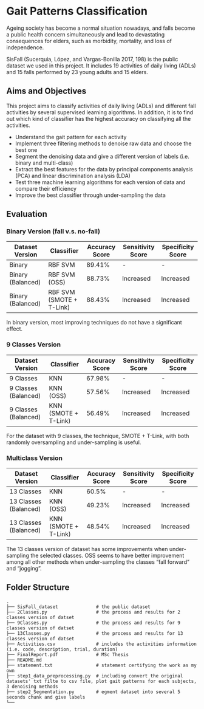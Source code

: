 # Gait Patterns Classification
Ageing society has become a normal situation nowadays, and falls become a public health concern simultaneously and lead to devastating consequences for elders, such as morbidity, mortality, and loss of independence. 

SisFall (Sucerquia, López, and Vargas-Bonilla 2017, 198) is the public dataset we used in this project. It includes 19 activities of daily living (ADLs) and 15 falls performed by 23 young adults and 15 elders.

## Aims and Objectives
This project aims to classify activities of daily living (ADLs) and different fall activities by several supervised learning algorithms. In addition, it is to find out which kind of classifier has the highest accuracy on classifying all the activities.

- Understand the gait pattern for each activity
- Implement three filtering methods to denoise raw data and choose the best one
- Segment the denoising data and give a different version of labels (i.e. binary and multi-class)
- Extract the best features for the data by principal components analysis (PCA) and linear discrimination analysis (LDA)
- Test three machine learning algorithms for each version of data and compare their efficiency
- Improve the best classifier through under-sampling the data


## Evaluation
### Binary Version (fall v.s. no-fall)
| Dataset Version    | Classifier              | Accuracy Score | Sensitivity Score | Specificity Score |
|--------------------|-------------------------|----------------|------------------|-------------------|
| Binary             | RBF SVM                 | 89.41%         | -                | -                 |
| Binary (Balanced)  | RBF SVM (OSS)           | 88.73%      | Increased        | Increased         |
| Binary (Balanced)  | RBF SVM (SMOTE + T-Link)| 88.43%     | Increased        | Increased         |

In binary version, most improving techniques do not have a significant effect.

### 9 Classes Version
| Dataset Version    | Classifier              | Accuracy Score | Sensitivity Score | Specificity Score |
|--------------------|-------------------------|----------------|------------------|-------------------|
| 9 Classes          | KNN                     | 67.98%         | -                | -                 |
| 9 Classes (Balanced) | KNN (OSS)             | 57.56%      | Increased        | Increased         |
| 9 Classes (Balanced) | KNN (SMOTE + T-Link)  | 56.49%      | Increased        | Increased         |

For the dataset with 9 classes, the technique, SMOTE + T-Link, with both randomly oversampling and under-sampling is useful.

### Multiclass Version
| Dataset Version    | Classifier              | Accuracy Score | Sensitivity Score | Specificity Score |
|--------------------|-------------------------|----------------|------------------|-------------------|
| 13 Classes         | KNN                     | 60.5%          | -                | -                 |
| 13 Classes (Balanced) | KNN (OSS)            | 49.23%      | Increased        | Increased         |
| 13 Classes (Balanced) | KNN (SMOTE + T-Link) | 48.54%      | Increased        | Increased         |

The 13 classes version of dataset has some improvements when under-sampling the selected classes. OSS seems to have better improvement among all other methods when under-sampling the classes “fall forward” and “jogging”.


## Folder Structure
```
.
├── SisFall_dataset              # the public dataset
├── 2Classes.py                  # the process and results for 2 classes version of datset
├── 9Classes.py                  # the process and results for 9 classes version of datset
├── 13Classes.py                 # the process and results for 13 classes version of datset
├── Activities.csv               # includes the activities information (i.e. code, description, trial, duration)
├── FinalReport.pdf              # MSc Thesis
├── README.md               
├── statement.txt                # statement certifying the work as my own
├── step1_data_preprocessing.py  # including convert the original datasets' txt filte to csv file, plot gait patterns for each subjects, 3 denoising methods
├── step2_Segmentation.py        # egment dataset into several 5 seconds chunk and give labels
└── 
```
